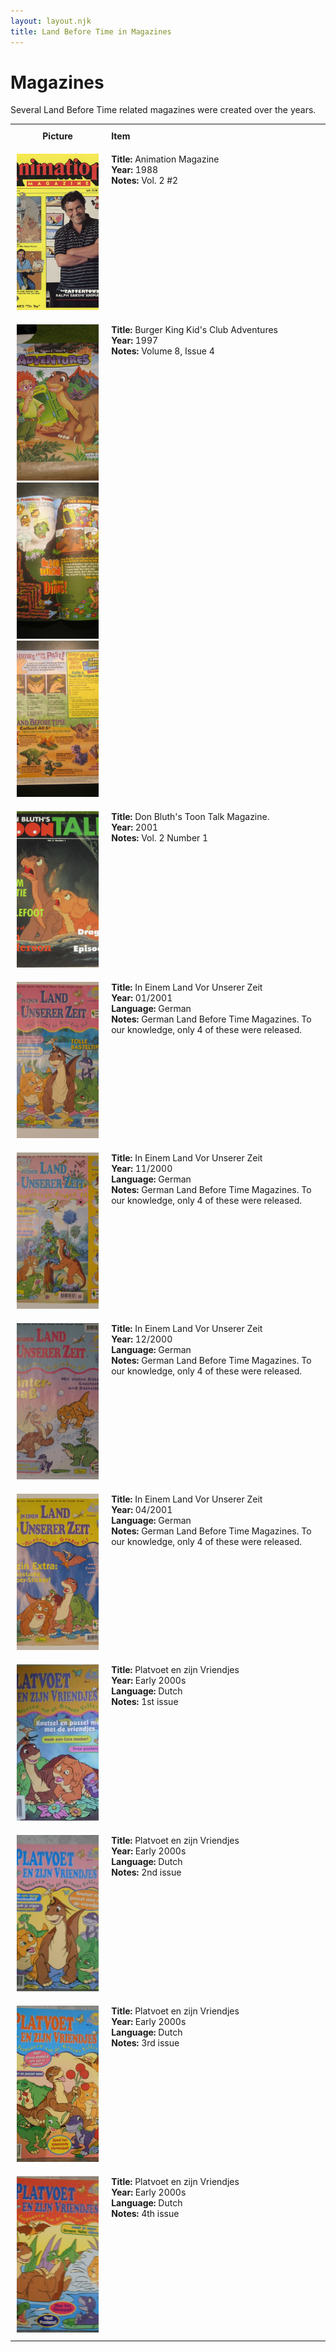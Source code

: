 ```yaml
---
layout: layout.njk
title: Land Before Time in Magazines
---
```


# Magazines

Several Land Before Time related magazines were created over the years.


<table style="width:100%; border-collapse:collapse;">
  <tr>
    <th style="width:20%; vertical-align:top; padding:10px;">
      <strong>Picture</strong>
    </th>
    <th style="text-align: left; padding:10px;">
      <strong>Item</strong>
    </th>
  </tr>

  <tr>
    <td style="width:30%; text-align: center; vertical-align:top; padding:10px;">
      <a href="/images/media/magazines/animationmagazine.jpg" data-lightbox="books" data-title="Animation Magazine">
        <div class="img-box">
          <img src="/images/media/magazines/animationmagazine.jpg" alt="Animation Magazine" style="height:250px; object-fit:cover;" />
        </div>
      </a>
    </td>
    <td style="vertical-align:top; padding:10px;">
      <strong>Title:</strong> Animation Magazine<br/>
      <strong>Year:</strong> 1988<br/>
      <strong>Notes:</strong> Vol. 2 #2<br/>
    </td>
  </tr>


<tr>
    <td style="width:30%; text-align: center; vertical-align:top; padding:10px;">
      <a href="/images/media/magazines/adventuresmagazine.jpg" data-lightbox="books" data-title="Burger King Kid's Club Adventures">
        <div class="img-box">
          <img src="/images/media/magazines/adventuresmagazine.jpg" alt="Burger King Kid's Club Adventures" style="height:250px; object-fit:cover;" />
        </div>
      </a>
      <a href="/images/media/magazines/adventuresmagazine-1.jpg" data-lightbox="books" data-title="Burger King Kid's Club Adventures">
        <div class="img-box">
          <img src="/images/media/magazines/adventuresmagazine-1.jpg" alt="Burger King Kid's Club Adventures" style="height:250px; object-fit:cover;" />
        </div>
      </a>
      <a href="/images/media/magazines/adventuresmagazine-3.jpg" data-lightbox="books" data-title="Burger King Kid's Club Adventures">
        <div class="img-box">
          <img src="/images/media/magazines/adventuresmagazine-3.jpg" alt="Burger King Kid's Club Adventures" style="height:250px; object-fit:cover;" />
        </div>
      </a>
    </td>
    <td style="vertical-align:top; padding:10px;">
      <strong>Title:</strong> Burger King Kid's Club Adventures<br/>
      <strong>Year:</strong> 1997<br/>
      <strong>Notes:</strong> Volume 8, Issue 4<br/>
    </td>
  </tr>

<tr>
    <td style="width:30%; text-align: center; vertical-align:top; padding:10px;">
      <a href="/images/media/magazines/donbluthstoontalk.jpg" data-lightbox="books" data-title="Don Bluth's Toon Talk Magazine.">
        <div class="img-box">
          <img src="/images/media/magazines/donbluthstoontalk.jpg" alt="Don Bluth's Toon Talk Magazine." style="height:250px; object-fit:cover;" />
        </div>
      </a>
    </td>
    <td style="vertical-align:top; padding:10px;">
      <strong>Title:</strong> Don Bluth's Toon Talk Magazine.<br/>
      <strong>Year:</strong> 2001<br/>
      <strong>Notes:</strong> Vol. 2 Number 1<br/>
    </td>
  </tr>

<tr>
    <td style="width:30%; text-align: center; vertical-align:top; padding:10px;">
      <a href="/images/media/magazines/de1.jpg" data-lightbox="books" data-title="In Einem Land Vor Unserer Zeit">
        <div class="img-box">
          <img src="/images/media/magazines/de1.jpg" alt="In Einem Land Vor Unserer Zeit" style="height:250px; object-fit:cover;" />
        </div>
      </a>
    </td>
    <td style="vertical-align:top; padding:10px;">
      <strong>Title:</strong> In Einem Land Vor Unserer Zeit<br/>
      <strong>Year:</strong> 01/2001<br/>
      <strong>Language:</strong> German<br/>
      <strong>Notes:</strong> German Land Before Time Magazines. To our knowledge, only 4 of these were released.<br/>
    </td>
  </tr>

  <tr>
    <td style="width:30%; text-align: center; vertical-align:top; padding:10px;">
      <a href="/images/media/magazines/de3.jpg" data-lightbox="books" data-title="In Einem Land Vor Unserer Zeit">
        <div class="img-box">
          <img src="/images/media/magazines/de3.jpg" alt="In Einem Land Vor Unserer Zeit" style="height:250px; object-fit:cover;" />
        </div>
      </a>
    </td>
    <td style="vertical-align:top; padding:10px;">
      <strong>Title:</strong> In Einem Land Vor Unserer Zeit<br/>
      <strong>Year:</strong> 11/2000<br/>
      <strong>Language:</strong> German<br/>
      <strong>Notes:</strong> German Land Before Time Magazines. To our knowledge, only 4 of these were released.<br/>
    </td>
  </tr>

<tr>
    <td style="width:30%; text-align: center; vertical-align:top; padding:10px;">
      <a href="/images/media/magazines/de2.jpg" data-lightbox="books" data-title="In Einem Land Vor Unserer Zeit">
        <div class="img-box">
          <img src="/images/media/magazines/de2.jpg" alt="In Einem Land Vor Unserer Zeit" style="height:250px; object-fit:cover;" />
        </div>
      </a>
    </td>
    <td style="vertical-align:top; padding:10px;">
      <strong>Title:</strong> In Einem Land Vor Unserer Zeit<br/>
      <strong>Year:</strong> 12/2000<br/>
      <strong>Language:</strong> German<br/>
      <strong>Notes:</strong> German Land Before Time Magazines. To our knowledge, only 4 of these were released.<br/>
    </td>
  </tr>

<tr>
    <td style="width:30%; text-align: center; vertical-align:top; padding:10px;">
      <a href="/images/media/magazines/de4.jpg" data-lightbox="books" data-title="In Einem Land Vor Unserer Zeit">
        <div class="img-box">
          <img src="/images/media/magazines/de4.jpg" alt="In Einem Land Vor Unserer Zeit" style="height:250px; object-fit:cover;" />
        </div>
      </a>
    </td>
    <td style="vertical-align:top; padding:10px;">
      <strong>Title:</strong> In Einem Land Vor Unserer Zeit<br/>
      <strong>Year:</strong> 04/2001<br/>
      <strong>Language:</strong> German<br/>
      <strong>Notes:</strong> German Land Before Time Magazines. To our knowledge, only 4 of these were released.<br/>
    </td>
  </tr>

  <tr>
    <td style="width:30%; text-align: center; vertical-align:top; padding:10px;">
      <a href="/images/media/magazines/nl1.jpg" data-lightbox="books" data-title="Platvoet en zijn Vriendjes">
        <div class="img-box">
          <img src="/images/media/magazines/nl1.jpg" alt="Platvoet en zijn Vriendjes" style="height:250px; object-fit:cover;" />
        </div>
      </a>
    </td>
    <td style="vertical-align:top; padding:10px;">
      <strong>Title:</strong> Platvoet en zijn Vriendjes<br/>
      <strong>Year:</strong> Early 2000s<br/>
      <strong>Language:</strong> Dutch<br/>
      <strong>Notes:</strong> 1st issue<br/>
    </td>
  </tr>

<tr>
    <td style="width:30%; text-align: center; vertical-align:top; padding:10px;">
      <a href="/images/media/magazines/nl2.jpg" data-lightbox="books" data-title="Platvoet en zijn Vriendjes">
        <div class="img-box">
          <img src="/images/media/magazines/nl2.jpg" alt="Platvoet en zijn Vriendjes" style="height:250px; object-fit:cover;" />
        </div>
      </a>
    </td>
    <td style="vertical-align:top; padding:10px;">
      <strong>Title:</strong> Platvoet en zijn Vriendjes<br/>
      <strong>Year:</strong> Early 2000s<br/>
      <strong>Language:</strong> Dutch<br/>
      <strong>Notes:</strong> 2nd issue<br/>
    </td>
  </tr>

<tr>
    <td style="width:30%; text-align: center; vertical-align:top; padding:10px;">
      <a href="/images/media/magazines/nl3.jpg" data-lightbox="books" data-title="Platvoet en zijn Vriendjes">
        <div class="img-box">
          <img src="/images/media/magazines/nl3.jpg" alt="Platvoet en zijn Vriendjes" style="height:250px; object-fit:cover;" />
        </div>
      </a>
    </td>
    <td style="vertical-align:top; padding:10px;">
      <strong>Title:</strong> Platvoet en zijn Vriendjes<br/>
      <strong>Year:</strong> Early 2000s<br/>
      <strong>Language:</strong> Dutch<br/>
      <strong>Notes:</strong> 3rd issue<br/>
    </td>
  </tr>

<tr>
    <td style="width:30%; text-align: center; vertical-align:top; padding:10px;">
      <a href="/images/media/magazines/nl4.jpg" data-lightbox="books" data-title="Platvoet en zijn Vriendjes">
        <div class="img-box">
          <img src="/images/media/magazines/nl4.jpg" alt="Platvoet en zijn Vriendjes" style="height:250px; object-fit:cover;" />
        </div>
      </a>
    </td>
    <td style="vertical-align:top; padding:10px;">
      <strong>Title:</strong> Platvoet en zijn Vriendjes<br/>
      <strong>Year:</strong> Early 2000s<br/>
      <strong>Language:</strong> Dutch<br/>
      <strong>Notes:</strong> 4th issue<br/>
    </td>
  </tr>




</table>